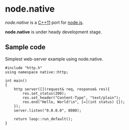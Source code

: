 # node.native 

<em>node.native</em> is a [C++11](http://en.wikipedia.org/wiki/C%2B%2B11) port for [node.js](https://github.com/joyent/http-parser). 

<b>node.native</b> is under heady development stage.

## Sample code

Simplest web-server example using node.native.

    #include "http.h"
    using namespace native::http;
    
    int main()
    {
        http server([](request& req, response& res){
            res.set_status(200);
            res.set_header("Content-Type", "text/plain");
            res.end("Hello, World!\n", [=](int status) {});
        });
        server.listen("0.0.0.0", 8080);

        return loop::run_default();
    }
